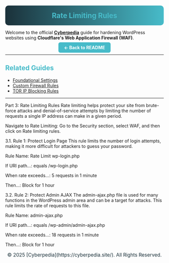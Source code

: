 <!-- Gradient Banner -->
<p align="center" style="background: linear-gradient(90deg, #1b313a 0%, #47bbc9 100%); padding: 18px 0; border-radius: 10px;">
  <b style="color:#47bbc9; font-size:1.6em;">Rate Limiting Rules</b>
</p>

Welcome to the official [**Cyberpedia**](https://cyberpedia.site/) guide for hardening WordPress websites using **Cloudflare's Web Application Firewall (WAF)**.  

<p align="center">
  <a href="../README.md" style="background:#47bbc9; color:#fff; padding:8px 18px; border-radius:6px; text-decoration:none; font-weight:bold;">← Back to README</a>
</p>

---

## <span style="color:#47bbc9">Related Guides</span>
- [Foundational Settings](foundational-settings.md)
- [Custom Firewall Rules](custom-firewall-rules.md)
- [TOR IP Blocking Rules](tor-ip-block-rules.md)

---

Part 3: Rate Limiting Rules
Rate limiting helps protect your site from brute-force attacks and denial-of-service attempts by limiting the number of requests a single IP address can make in a given period.

Navigate to Rate Limiting: Go to the Security section, select WAF, and then click on Rate limiting rules.

3.1. Rule 1: Protect Login Page
This rule limits the number of login attempts, making it more difficult for attackers to guess your password.

Rule Name: Rate Limit wp-login.php

If URI path...: equals /wp-login.php

When rate exceeds...: 5 requests in 1 minute

Then...: Block for 1 hour

3.2. Rule 2: Protect Admin AJAX
The admin-ajax.php file is used for many functions in the WordPress admin area and can be a target for attacks. This rule limits the rate of requests to this file.

Rule Name: admin-ajax.php

If URI path...: equals /wp-admin/admin-ajax.php

When rate exceeds...: 18 requests in 1 minute

Then...: Block for 1 hour

<p align="center" style="color:#1b313a; font-size: 1.1em;">
  © 2025 [Cyberpedia](https://cyberpedia.site/). All Rights Reserved.
</p>